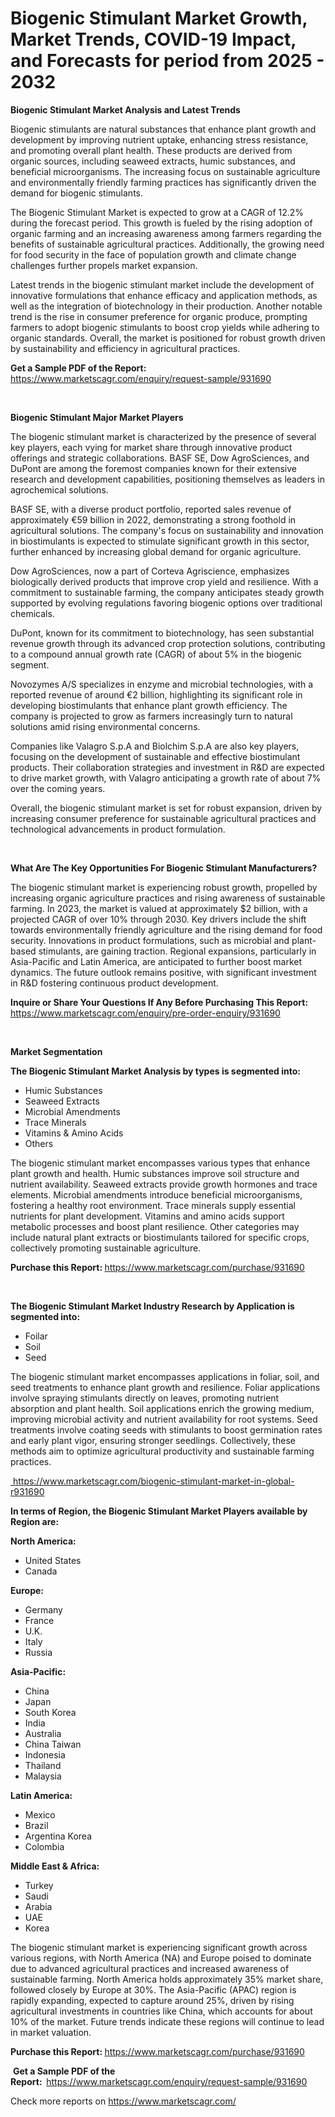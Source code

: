 <p><h1>Biogenic Stimulant Market Growth, Market Trends, COVID-19 Impact, and Forecasts for period from 2025 - 2032</h1></p><p><strong>Biogenic Stimulant Market Analysis and Latest Trends</strong></p>
<p><p>Biogenic stimulants are natural substances that enhance plant growth and development by improving nutrient uptake, enhancing stress resistance, and promoting overall plant health. These products are derived from organic sources, including seaweed extracts, humic substances, and beneficial microorganisms. The increasing focus on sustainable agriculture and environmentally friendly farming practices has significantly driven the demand for biogenic stimulants. </p><p>The Biogenic Stimulant Market is expected to grow at a CAGR of 12.2% during the forecast period. This growth is fueled by the rising adoption of organic farming and an increasing awareness among farmers regarding the benefits of sustainable agricultural practices. Additionally, the growing need for food security in the face of population growth and climate change challenges further propels market expansion. </p><p>Latest trends in the biogenic stimulant market include the development of innovative formulations that enhance efficacy and application methods, as well as the integration of biotechnology in their production. Another notable trend is the rise in consumer preference for organic produce, prompting farmers to adopt biogenic stimulants to boost crop yields while adhering to organic standards. Overall, the market is positioned for robust growth driven by sustainability and efficiency in agricultural practices.</p></p>
<p><strong>Get a Sample PDF of the Report:&nbsp;</strong> <a href="https://www.marketscagr.com/enquiry/request-sample/931690?utm_campaign=3537&utm_medium=2&utm_source=Github&utm_content=ia&utm_term=21032025&utm_id=biogenic-stimulant">https://www.marketscagr.com/enquiry/request-sample/931690</a></p>
<p>&nbsp;</p>
<p><strong>Biogenic Stimulant Major Market Players</strong></p>
<p><p>The biogenic stimulant market is characterized by the presence of several key players, each vying for market share through innovative product offerings and strategic collaborations. BASF SE, Dow AgroSciences, and DuPont are among the foremost companies known for their extensive research and development capabilities, positioning themselves as leaders in agrochemical solutions.</p><p>BASF SE, with a diverse product portfolio, reported sales revenue of approximately €59 billion in 2022, demonstrating a strong foothold in agricultural solutions. The company's focus on sustainability and innovation in biostimulants is expected to stimulate significant growth in this sector, further enhanced by increasing global demand for organic agriculture.</p><p>Dow AgroSciences, now a part of Corteva Agriscience, emphasizes biologically derived products that improve crop yield and resilience. With a commitment to sustainable farming, the company anticipates steady growth supported by evolving regulations favoring biogenic options over traditional chemicals.</p><p>DuPont, known for its commitment to biotechnology, has seen substantial revenue growth through its advanced crop protection solutions, contributing to a compound annual growth rate (CAGR) of about 5% in the biogenic segment. </p><p>Novozymes A/S specializes in enzyme and microbial technologies, with a reported revenue of around €2 billion, highlighting its significant role in developing biostimulants that enhance plant growth efficiency. The company is projected to grow as farmers increasingly turn to natural solutions amid rising environmental concerns.</p><p>Companies like Valagro S.p.A and Biolchim S.p.A are also key players, focusing on the development of sustainable and effective biostimulant products. Their collaboration strategies and investment in R&D are expected to drive market growth, with Valagro anticipating a growth rate of about 7% over the coming years.</p><p>Overall, the biogenic stimulant market is set for robust expansion, driven by increasing consumer preference for sustainable agricultural practices and technological advancements in product formulation.</p></p>
<p>&nbsp;</p>
<p><strong>What Are The Key Opportunities For Biogenic Stimulant Manufacturers?</strong></p>
<p><p>The biogenic stimulant market is experiencing robust growth, propelled by increasing organic agriculture practices and rising awareness of sustainable farming. In 2023, the market is valued at approximately $2 billion, with a projected CAGR of over 10% through 2030. Key drivers include the shift towards environmentally friendly agriculture and the rising demand for food security. Innovations in product formulations, such as microbial and plant-based stimulants, are gaining traction. Regional expansions, particularly in Asia-Pacific and Latin America, are anticipated to further boost market dynamics. The future outlook remains positive, with significant investment in R&D fostering continuous product development.</p></p>
<p><strong>Inquire or Share Your Questions If Any Before Purchasing This Report:</strong> <a href="https://www.marketscagr.com/enquiry/pre-order-enquiry/931690?utm_campaign=3537&utm_medium=2&utm_source=Github&utm_content=ia&utm_term=21032025&utm_id=biogenic-stimulant">https://www.marketscagr.com/enquiry/pre-order-enquiry/931690</a></p>
<p>&nbsp;</p>
<p><strong>Market Segmentation</strong></p>
<p><strong>The Biogenic Stimulant Market Analysis by types is segmented into:</strong></p>
<p><ul><li>Humic Substances</li><li>Seaweed Extracts</li><li>Microbial Amendments</li><li>Trace Minerals</li><li>Vitamins & Amino Acids</li><li>Others</li></ul></p>
<p><p>The biogenic stimulant market encompasses various types that enhance plant growth and health. Humic substances improve soil structure and nutrient availability. Seaweed extracts provide growth hormones and trace elements. Microbial amendments introduce beneficial microorganisms, fostering a healthy root environment. Trace minerals supply essential nutrients for plant development. Vitamins and amino acids support metabolic processes and boost plant resilience. Other categories may include natural plant extracts or biostimulants tailored for specific crops, collectively promoting sustainable agriculture.</p></p>
<p><strong>Purchase this Report:&nbsp;</strong><a href="https://www.marketscagr.com/purchase/931690?utm_campaign=3537&utm_medium=2&utm_source=Github&utm_content=ia&utm_term=21032025&utm_id=biogenic-stimulant">https://www.marketscagr.com/purchase/931690</a></p>
<p>&nbsp;</p>
<p><strong>The Biogenic Stimulant Market Industry Research by Application is segmented into:</strong></p>
<p><ul><li>Foilar</li><li>Soil</li><li>Seed</li></ul></p>
<p><p>The biogenic stimulant market encompasses applications in foliar, soil, and seed treatments to enhance plant growth and resilience. Foliar applications involve spraying stimulants directly on leaves, promoting nutrient absorption and plant health. Soil applications enrich the growing medium, improving microbial activity and nutrient availability for root systems. Seed treatments involve coating seeds with stimulants to boost germination rates and early plant vigor, ensuring stronger seedlings. Collectively, these methods aim to optimize agricultural productivity and sustainable farming practices.</p></p>
<p><a href="https://www.marketscagr.com/biogenic-stimulant-market-in-global-r931690?utm_campaign=3537&utm_medium=2&utm_source=Github&utm_content=ia&utm_term=21032025&utm_id=biogenic-stimulant">&nbsp;https://www.marketscagr.com/biogenic-stimulant-market-in-global-r931690</a></p>
<p><strong>In terms of Region, the Biogenic Stimulant Market Players available by Region are:</strong></p>
<p>
    <p> <strong> North America: </strong>
        <ul>
            <li>United States</li>
            <li>Canada</li>
        </ul>
        </p> 
    <p> <strong> Europe: </strong>
        <ul>
            <li>Germany</li>
            <li>France</li>
            <li>U.K.</li>
            <li>Italy</li>
            <li>Russia</li>
        </ul>
        </p> 
    <p> <strong> Asia-Pacific: </strong>
        <ul>
            <li>China</li>
            <li>Japan</li>
            <li>South Korea</li>
            <li>India</li>
            <li>Australia</li>
            <li>China Taiwan</li>
            <li>Indonesia</li>
            <li>Thailand</li>
            <li>Malaysia</li>
        </ul>
        </p> 
    <p> <strong> Latin America: </strong>
        <ul>
            <li>Mexico</li>
            <li>Brazil</li>
            <li>Argentina Korea</li>
            <li>Colombia</li>
        </ul>
        </p> 
    <p> <strong> Middle East & Africa: </strong>
        <ul>
            <li>Turkey</li>
            <li>Saudi</li>
            <li>Arabia</li>
            <li>UAE</li>
            <li>Korea</li>
        </ul>
    </p>
    </p>
<p><p>The biogenic stimulant market is experiencing significant growth across various regions, with North America (NA) and Europe poised to dominate due to advanced agricultural practices and increased awareness of sustainable farming. North America holds approximately 35% market share, followed closely by Europe at 30%. The Asia-Pacific (APAC) region is rapidly expanding, expected to capture around 25%, driven by rising agricultural investments in countries like China, which accounts for about 10% of the market. Future trends indicate these regions will continue to lead in market valuation.</p></p>
<p><strong>Purchase this Report: </strong><a href="https://www.marketscagr.com/purchase/931690?utm_campaign=3537&utm_medium=2&utm_source=Github&utm_content=ia&utm_term=21032025&utm_id=biogenic-stimulant">https://www.marketscagr.com/purchase/931690</a></p>
<p>&nbsp;<strong>Get a Sample PDF of the Report:&nbsp;&nbsp;</strong><a href="https://www.marketscagr.com/enquiry/request-sample/931690?utm_campaign=3537&utm_medium=2&utm_source=Github&utm_content=ia&utm_term=21032025&utm_id=biogenic-stimulant">https://www.marketscagr.com/enquiry/request-sample/931690</a></p>
<p><strong></strong></p>
<p>Check more reports on <a href="https://www.marketscagr.com/?utm_campaign=3537&utm_medium=2&utm_source=Github&utm_content=ia&utm_term=21032025&utm_id=biogenic-stimulant">https://www.marketscagr.com/</a></p>